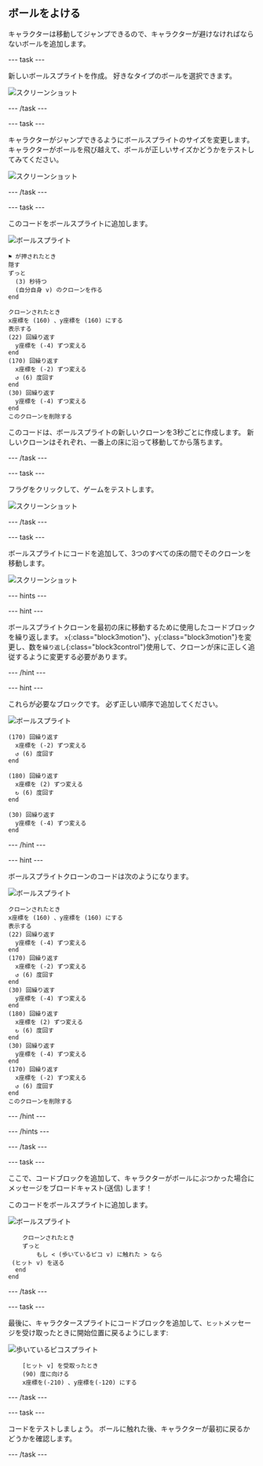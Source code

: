 ## ボールをよける

キャラクターは移動してジャンプできるので、キャラクターが避けなければならないボールを追加します。

--- task ---

新しいボールスプライトを作成。 好きなタイプのボールを選択できます。

![スクリーンショット](images/dodge-balls.png)

--- /task ---

--- task ---

キャラクターがジャンプできるようにボールスプライトのサイズを変更します。 キャラクターがボールを飛び越えて、ボールが正しいサイズかどうかをテストしてみてください。

![スクリーンショット](images/dodge-ball-resize.png)

--- /task ---

--- task ---

このコードをボールスプライトに追加します。

![ボールスプライト](images/ball_sprite.png)

```blocks3
⚑ が押されたとき
隠す
ずっと 
  (3) 秒待つ
  (自分自身 v) のクローンを作る
end
```

```blocks3
クローンされたとき
x座標を (160) 、y座標を (160) にする
表示する
(22) 回繰り返す 
  y座標を (-4) ずつ変える
end
(170) 回繰り返す 
  x座標を (-2) ずつ変える
  ↺ (6) 度回す
end
(30) 回繰り返す 
  y座標を (-4) ずつ変える
end
このクローンを削除する
```

このコードは、ボールスプライトの新しいクローンを3秒ごとに作成します。 新しいクローンはそれぞれ、一番上の床に沿って移動してから落ちます。

--- /task ---

--- task ---

フラグをクリックして、ゲームをテストします。

![スクリーンショット](images/dodge-ball-test.png)

--- /task ---

--- task ---

ボールスプライトにコードを追加して、3つのすべての床の間でそのクローンを移動します。

![スクリーンショット](images/dodge-ball-more-motion.png)

--- hints ---


--- hint ---

ボールスプライトクローンを最初の床に移動するために使用したコードブロックを繰り返します。 `x`{:class="block3motion"}、`y`{:class="block3motion"}を変更し、数を`繰り返し`{:class="block3control"}使用して、クローンが床に正しく追従するように変更する必要があります。

--- /hint ---

--- hint ---

これらが必要なブロックです。 必ず正しい順序で追加してください。

![ボールスプライト](images/ball_sprite.png)

```blocks3
(170) 回繰り返す 
  x座標を (-2) ずつ変える
  ↺ (6) 度回す
end

(180) 回繰り返す 
  x座標を (2) ずつ変える
  ↻ (6) 度回す
end

(30) 回繰り返す 
  y座標を (-4) ずつ変える
end
```

--- /hint ---

--- hint ---

ボールスプライトクローンのコードは次のようになります。

![ボールスプライト](images/ball_sprite.png)

```blocks3
クローンされたとき
x座標を (160) 、y座標を (160) にする
表示する
(22) 回繰り返す 
  y座標を (-4) ずつ変える
end
(170) 回繰り返す 
  x座標を (-2) ずつ変える
  ↺ (6) 度回す
end
(30) 回繰り返す 
  y座標を (-4) ずつ変える
end
(180) 回繰り返す 
  x座標を (2) ずつ変える
  ↻ (6) 度回す
end
(30) 回繰り返す 
  y座標を (-4) ずつ変える
end
(170) 回繰り返す 
  x座標を (-2) ずつ変える
  ↺ (6) 度回す
end
このクローンを削除する
```

--- /hint ---

--- /hints ---

--- /task ---

--- task ---

ここで、コードブロックを追加して、キャラクターがボールにぶつかった場合にメッセージをブロードキャスト(送信) します！

このコードをボールスプライトに追加します。

![ボールスプライト](images/ball_sprite.png)

```blocks3
    クローンされたとき
    ずっと
        もし < (歩いているピコ v) に触れた > なら
 (ヒット v) を送る
  end
end
```

--- /task ---

--- task ---

最後に、キャラクタースプライトにコードブロックを追加して、`ヒット`メッセージを受け取ったときに開始位置に戻るようにします:

![歩いているピコスプライト](images/pico_walking_sprite.png)

```blocks3
    [ヒット v] を受取ったとき
    (90) 度に向ける
    x座標を(-210) 、y座標を(-120) にする
```

--- /task ---

--- task ---

コードをテストしましょう。 ボールに触れた後、キャラクターが最初に戻るかどうかを確認します。

--- /task ---